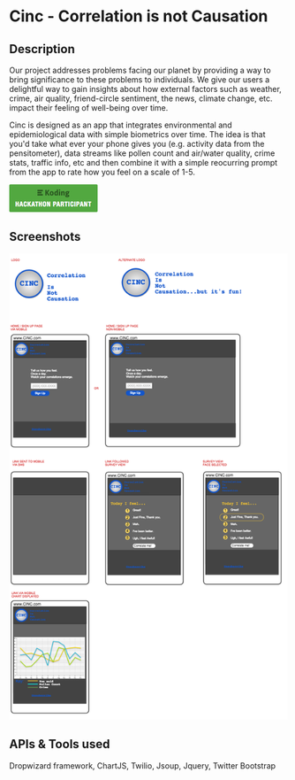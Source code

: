 # Cinc - Correlation is not Causation

## Description

Our project addresses problems facing our planet by providing a way to bring significance to these problems to individuals. We give our users a delightful way to gain insights about how external factors such as weather, crime, air quality, friend-circle sentiment, the news, climate change, etc. impact their feeling of well-being over time.

Cinc is designed as an app that integrates environmental and epidemiological data with simple biometrics over time. The idea is that you'd take what ever your phone gives you (e.g. activity data from the pensitometer), data streams like pollen count and air/water quality, crime stats, traffic info, etc and then combine it with a simple reocurring prompt from the app to rate how you feel on a scale of 1-5. 


[![Koding Hackathon](/images/badge.png?raw=true "Koding Hackathon")](https://koding.com/Hackathon)

## Screenshots

![Koding](/images/CINC_screenflow_v2.png "Screen workflow")

## APIs & Tools used

Dropwizard framework, ChartJS, Twilio, Jsoup, Jquery, Twitter Bootstrap